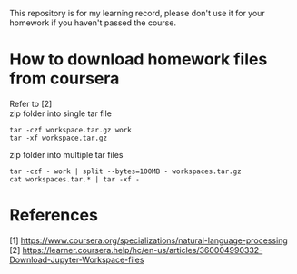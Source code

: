 This repository is for my learning record, please don't use it for your homework if you haven't passed the course.  
# How to download homework files from coursera
Refer to [2]  
zip folder into single tar file  
```
tar -czf workspace.tar.gz work
tar -xf workspace.tar.gz
```
zip folder into multiple tar files  
```
tar -czf - work | split --bytes=100MB - workspaces.tar.gz
cat workspaces.tar.* | tar -xf -
```

# References
[1] https://www.coursera.org/specializations/natural-language-processing  
[2] https://learner.coursera.help/hc/en-us/articles/360004990332-Download-Jupyter-Workspace-files  
